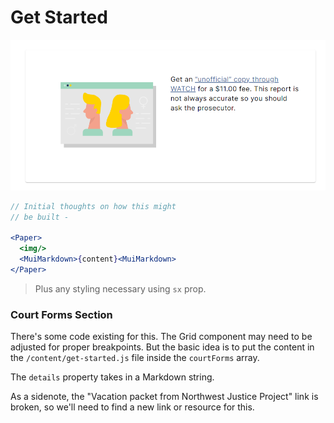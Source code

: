 # Get Started

![card](assets/card-1.png)

```jsx
// Initial thoughts on how this might
// be built -

<Paper>
  <img/>
  <MuiMarkdown>{content}<MuiMarkdown>
</Paper>

```

> Plus any styling necessary using `sx` prop.

### Court Forms Section

There's some code existing for this. The Grid component may need to be adjusted for proper breakpoints. But the basic idea is to put the content in the `/content/get-started.js` file inside the `courtForms` array.

The `details` property takes in a Markdown string.

As a sidenote, the "Vacation packet from Northwest Justice Project" link is broken, so we'll need to find a new link or resource for this.
